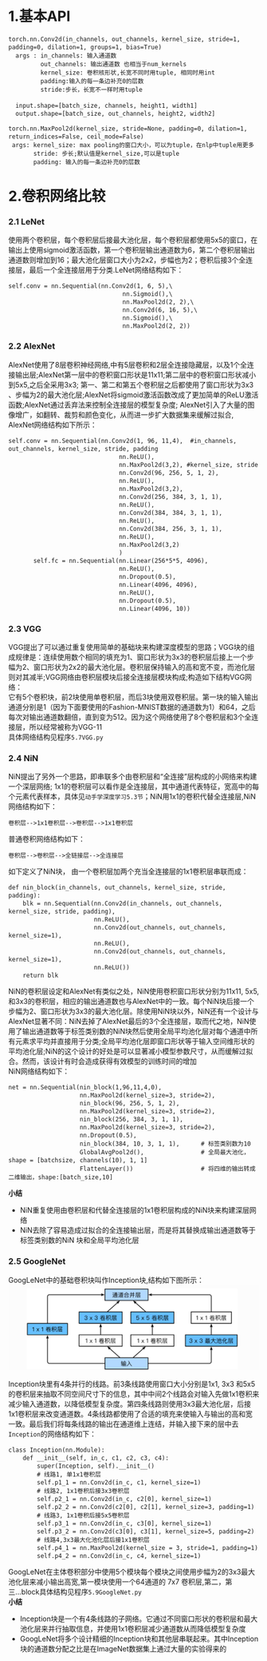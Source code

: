 # 1.基本API
```
torch.nn.Conv2d(in_channels, out_channels, kernel_size, stride=1, padding=0, dilation=1, groups=1, bias=True)
  args : in_channels: 输入通道数
         out_channels: 输出通道数 也相当于num_kernels
         kernel_size: 卷积核形状,长宽不同时用tuple, 相同时用int
         padding:输入的每一条边补充0的层数
         stride:步长，长宽不一样时用tuple
         
  input.shape=[batch_size, channels, height1, width1]
  output.shape=[batch_size, out_channels, height2, width2]
 ```
 ```
 torch.nn.MaxPool2d(kernel_size, stride=None, padding=0, dilation=1, return_indices=False, ceil_mode=False)
  args: kernel_size: max pooling的窗口大小，可以为tuple，在nlp中tuple用更多
        stride: 步长;默认值是kernel_size,可以是tuple
        padding: 输入的每一条边补充0的层数
```
# 2.卷积网络比较
### 2.1 LeNet
使用两个卷积层，每个卷积层后接最大池化层，每个卷积层都使用5x5的窗口，在输出上使用sigmoid激活函数，第⼀个卷积层输出通道数为6，第⼆个卷积层输出通道数则增加到16；最大池化层窗口大小为2x2，步幅也为2；卷积后接3个全连接层，最后一个全连接层用于分类.LeNet网络结构如下：<br>
```python3
self.conv = nn.Sequential(nn.Conv2d(1, 6, 5),\
								nn.Sigmoid(),\
								nn.MaxPool2d(2, 2),\
								nn.Conv2d(6, 16, 5),\
								nn.Sigmoid(),\
								nn.MaxPool2d(2, 2))
 ```
 ### 2.2 AlexNet
 AlexNet使⽤了8层卷积神经⽹络,中有5层卷积和2层全连接隐藏层，以及1个全连接输出层;AlexNet第⼀层中的卷积窗⼝形状是11x11;第⼆层中的卷积窗⼝形状减⼩到5x5,之后全采⽤3x3; 第⼀、第⼆和第五个卷积层之后都使⽤了窗⼝形状为3x3 、步幅为2的最⼤池化层;AlexNet将sigmoid激活函数改成了更加简单的ReLU激活函数;AlexNet通过丢弃法来控制全连接层的模型复杂度; AlexNet引⼊了⼤量的图像增⼴，如翻转、裁剪和颜⾊变化，从⽽进⼀步扩⼤数据集来缓解过拟合, AlexNet网络结构如下所示：
 ```python3
 self.conv = nn.Sequential(nn.Conv2d(1, 96, 11,4),  #in_channels, out_channels, kernel_size, stride, padding
								nn.ReLU(),
								nn.MaxPool2d(3,2), #kernel_size, stride
								nn.Conv2d(96, 256, 5, 1, 2),
								nn.ReLU(),
								nn.MaxPool2d(3,2),
								nn.Conv2d(256, 384, 3, 1, 1),
								nn.ReLU(),
								nn.Conv2d(384, 384, 3, 1, 1),
								nn.ReLU(),
								nn.Conv2d(384, 256, 3, 1, 1),
								nn.ReLU(),
								nn.MaxPool2d(3,2)
								)
		self.fc = nn.Sequential(nn.Linear(256*5*5, 4096),
								nn.ReLU(),
								nn.Dropout(0.5),
								nn.Linear(4096, 4096),
								nn.ReLU(),
								nn.Dropout(0.5),
								nn.Linear(4096, 10))
 ```
 ### 2.3 VGG
 VGG提出了可以通过重复使⽤简单的基础块来构建深度模型的思路；VGG块的组成规律是：连续使⽤数个相同的填充为1、窗⼝形状为3x3的卷积层后接上⼀个步幅为2、窗⼝形状为2x2的最⼤池化层。卷积层保持输⼊的⾼和宽不变，⽽池化层则对其减半;VGG⽹络由卷积层模块后接全连接层模块构成;构造如下结构VGG网络：<br>
它有5个卷积块，前2块使⽤单卷积层，⽽后3块使⽤双卷积层。第⼀块的输⼊输出通道分别是1（因为下⾯要使⽤的Fashion-MNIST数据的通道数为1）和64，之后每次对输出通道数翻倍，直到变为512。因为这个⽹络使⽤了8个卷积层和3个全连接层，所以经常被称为VGG-11<br>
具体网络结构见程序`5.7VGG.py`

### 2.4 NiN
NiN提出了另外⼀个思路，即串联多个由卷积层和“全连接”层构成的⼩⽹络来构建⼀个深层⽹络; 1x1的卷积层可以看作是全连接层，其中通道代表特征，宽高中的每个元素代表样本，具体见`动手学深度学习5.3节`；NiN用1x1的卷积代替全连接层,NiN网络结构如下：<br>

	卷积层-->1x1卷积层-->卷积层-->1x1卷积层
普通卷积网络结构如下：<br>

	卷积层-->卷积层-->全链接层-->全连接层
如下定义了NiN块， 由一个卷积层加两个充当全连接层的1x1卷积层串联而成：<br>
```python3
def nin_block(in_channels, out_channels, kernel_size, stride, padding):
	blk = nn.Sequential(nn.Conv2d(in_channels, out_channels, kernel_size, stride, padding),
						nn.ReLU(),
						nn.Conv2d(out_channels, out_channels, kernel_size=1),
						nn.ReLU(),
						nn.Conv2d(out_channels, out_channels, kernel_size=1),
						nn.ReLU())
	return blk
```
NiN的卷积层设定和AlexNet有类似之处，NiN使⽤卷积窗⼝形状分别为11x11, 5x5,和3x3的卷积层，相应的输出通道数也与AlexNet中的⼀致。每个NiN块后接⼀个步幅为2、窗⼝形状为3x3的最⼤池化层。除使⽤NiN块以外，NiN还有⼀个设计与AlexNet显著不同：NiN去掉了AlexNet最后的3个全连接层，取⽽代之地，NiN使⽤了输出通道数等于标签类别数的NiN块然后使⽤全局平均池化层对每个通道中所有元素求平均并直接⽤于分类;全局平均池化层即窗⼝形状等于输⼊空间维形状的平均池化层;NiN的这个设计的好处是可以显著减⼩模型参数尺⼨，从⽽缓解过拟合。然⽽，该设计有时会造成获得有效模型的训练时间的增加<br>
NiN网络结构如下：<br>
```python3
net = nn.Sequential(nin_block(1,96,11,4,0),
					nn.MaxPool2d(kernel_size=3, stride=2),
					nin_block(96, 256, 5, 1, 2),
					nn.MaxPool2d(kernel_size=3, stride=2),
					nin_block(256, 384, 3, 1, 1),
					nn.MaxPool2d(kernel_size=3, stride=2),
					nn.Dropout(0.5),
					nin_block(384, 10, 3, 1, 1),      # 标签类别数为10
					GlobalAvgPool2d(),                # 全局最大池化，shape = [batchsize, channels(10), 1, 1]
					FlattenLayer())                   # 将四维的输出转成二维输出，shape:[batch_size,10]
```
**小结**<br>
* NiN重复使⽤由卷积层和代替全连接层的1x1卷积层构成的NiN块来构建深层⽹络
* NiN去除了容易造成过拟合的全连接输出层，⽽是将其替换成输出通道数等于标签类别数的NiN
块和全局平均池化层

### 2.5 GoogleNet
GoogLeNet中的基础卷积块叫作Inception块,结构如下图所示：<br>
![](https://github.com/orangerfun/Pytorch/raw/master/5.卷积神经网络/inception.png)

Inception块⾥有4条并⾏的线路。前3条线路使⽤窗⼝⼤⼩分别是1x1, 3x3 和5x5的卷积层来抽取不同空间尺⼨下的信息，其中中间2个线路会对输⼊先做1x1卷积来减少输⼊通道数，以降低模型复杂度。第四条线路则使⽤3x3最⼤池化层，后接1x1卷积层来改变通道数。4条线路都使⽤了合适的填充来使输⼊与输出的⾼和宽⼀致。最后我们将每条线路的输出在通道维上连结，并输⼊接下来的层中去<br>
`Inception`的网络结构如下：<br>
```python3
class Inception(nn.Module):
	def __init__(self, in_c, c1, c2, c3, c4):
		super(Inception, self).__init__()
		# 线路1, 单1x1卷积层
		self.p1_1 = nn.Conv2d(in_c, c1, kernel_size=1)
		# 线路2, 1x1卷积后接3x3卷积层
		self.p2_1 = nn.Conv2d(in_c, c2[0], kernel_size=1)
		self.p2_2 = nn.Conv2d(c2[0], c2[1], kernel_size=3, padding=1)
		# 线路3, 1x1卷积后接5x5卷积层
		self.p3_1 = nn.Conv2d(in_c, c3[0], kernel_size=1)
		self.p3_2 = nn.Conv2d(c3[0], c3[1], kernel_size=5, padding=2)
		# 线路4,3x3最大化池化层后接1x1卷积层
		self.p4_1 = nn.MaxPool2d(kernel_size = 3, stride=1, padding=1)
		self.p4_2 = nn.Conv2d(in_c, c4, kernel_size=1)
```

GoogLeNet在主体卷积部分中使⽤5个模块每个模块之间使⽤步幅为2的3x3最⼤池化层来减⼩输出⾼宽,第⼀模块使⽤⼀个64通道的 7x7 卷积层,第二，第三...block具体结构见程序`5.9GoogleNet.py`<br>
**小结**
* Inception块是⼀个有4条线路的⼦⽹络。它通过不同窗⼝形状的卷积层和最⼤池化层来并⾏抽取信息，并使⽤1x1卷积层减少通道数从⽽降低模型复杂度
* GoogLeNet将多个设计精细的Inception块和其他层串联起来。其中Inception块的通道数分配之⽐是在ImageNet数据集上通过⼤量的实验得来的



